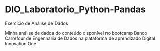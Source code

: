 # DIO_Laboratorio_Python-Pandas
Exercício de Análise de Dados

Minha análise de dados do conteúdo disponível no bootcamp Banco Carrefour de Engenharia de Dados na plataforma de aprendizado Digital Innovation One.
 
